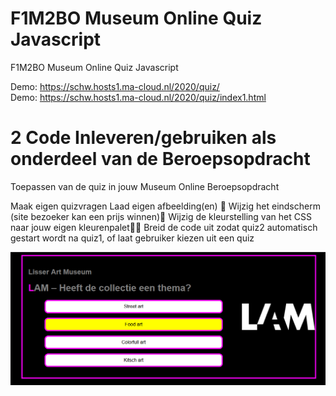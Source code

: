 # F1M2BO Museum Online Quiz Javascript
F1M2BO  Museum Online Quiz Javascript



Demo: https://schw.hosts1.ma-cloud.nl/2020/quiz/  
Demo: https://schw.hosts1.ma-cloud.nl/2020/quiz/index1.html   
  
# 2  Code Inleveren/gebruiken als onderdeel van de Beroepsopdracht    
Toepassen van de quiz in jouw Museum Online Beroepsopdracht

Maak eigen quizvragen
Laad eigen afbeelding(en)

Wijzig het eindscherm (site bezoeker kan een prijs winnen)
Wijzig de kleurstelling van het CSS naar jouw eigen kleurenpalet
Breid de code uit zodat quiz2 automatisch gestart wordt na quiz1, of laat gebruiker kiezen uit een quiz


 
![screenshot](Screenshot.png)
